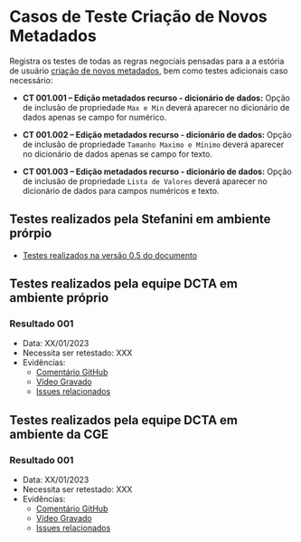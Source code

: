 # Casos de Teste Criação de Novos Metadados

Registra os testes de todas as regras negociais pensadas para a a estória de usuário [criação de novos metadados](../../estorias_de_usuarios/04_criacao_de_novos_metadados), bem como testes adicionais caso necessário:

- **CT 001.001 – Edição metadados recurso - dicionário de dados:** 
Opção de inclusão de propriedade `Max e Min` deverá aparecer no dicionário de dados apenas se campo for numérico.

- **CT 001.002 – Edição metadados recurso - dicionário de dados:** 
Opção de inclusão de propriedade `Tamanho Maximo e Mínimo` deverá aparecer no dicionário de dados apenas se campo for texto.

- **CT 001.003 – Edição metadados recurso - dicionário de dados:** 
Opção de inclusão de propriedade `Lista de Valores` deverá aparecer no dicionário de dados para campos numéricos e texto.

## Testes realizados pela Stefanini em ambiente prórpio

- [Testes realizados na versão 0.5 do documento](0.5/testes/sprint_03/04_criacao_de_novos_metadados_casos_de_teste/)

## Testes realizados pela equipe DCTA em ambiente próprio 

### Resultado 001
- Data: XX/01/2023
- Necessita ser retestado: XXX
- Evidências:
    - [Comentário GitHub]()
    - [Vídeo Gravado]()
    - [Issues relacionados]()

## Testes realizados pela equipe DCTA em ambiente da CGE 

### Resultado 001
- Data: XX/01/2023
- Necessita ser retestado: XXX
- Evidências:
    - [Comentário GitHub]()
    - [Vídeo Gravado]()
    - [Issues relacionados]()